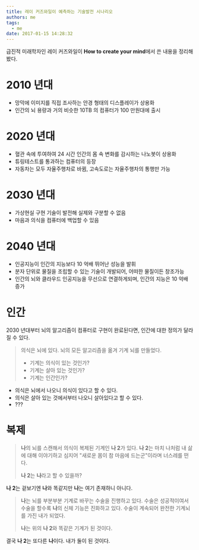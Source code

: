 ```yaml
---
title: 레이 커즈와일이 예측하는 기술발전 시나리오
authors: me
tags: 
  - me
date: 2017-01-15 14:28:32
---
```


급진적 미래학자인 레이 커즈와일이 **How to create your mind**에서 쓴 내용을 정리해봤다.

# 2010 년대

- 망막에 이미지를 직접 조사하는 안경 형태의 디스플레이가 상용화
- 인간의 뇌 용량과 거의 비슷한 10TB 의 컴퓨터가 100 만원대에 출시

# 2020 년대

- 혈관 속에 투여하여 24 시간 인간의 몸 속 변화를 감시하는 나노봇이 상용화
- 튜링테스트를 통과하는 컴퓨터의 등장
- 자동차는 모두 자율주행차로 바뀜, 고속도로는 자율주행차의 통행만 가능

# 2030 년대

- 가상현실 구현 기술이 발전해 실제와 구분할 수 없음
- 마음과 의식을 컴퓨터에 백업할 수 있음

# 2040 년대

- 인공지능이 인간의 지능보다 10 억배 뛰어난 성능을 발휘
- 분자 단위로 물질을 조립할 수 있는 기술이 개발되어, 어떠한 물질이든 창조가능
- 인간의 뇌와 클라우드 인공지능을 무선으로 연결하게되며, 인간의 지능은 10 억배 증가

# 인간

2030 년대부터 뇌의 알고리즘이 컴퓨터로 구현이 완료된다면, 인간에 대한 정의가 달라질 수 있다.

> 의식은 뇌에 있다.
> 뇌의 모든 알고리즘을 옮겨 기계 뇌를 만들었다.
>
> - 기계는 의식이 있는 것인가?
> - 기계는 살아 있는 것인가?
> - 기계는 인간인가?

- 의식은 뇌에서 나오니 의식이 있다고 할 수 있다.
- 의식은 살아 있는 것에서부터 나오니 살아있다고 할 수 있다.
- ???

# 복제

> **나**의 뇌를 스캔해서 의식이 복제된 기계인 **나 2**가 있다.
> **나 2**는 마치 나처럼 내 삶에 대해 이야기하고
> 심지어 "새로운 몸이 참 마음에 드는군"이라며 너스레를 떤다.
>
> **나 2**는 **나**라고 할 수 있을까?

**나 2**는 겉보기엔 **나**와 똑같지만 **나**는 여기 존재하니 아니다.

> **나**는 뇌를 부분부분 기계로 바꾸는 수술을 진행하고 있다.
> 수술은 성공적이여서 수술을 할수록 **나**의 신체 기능은 진화하고 있다.
> 수술이 계속되어 완전한 기계뇌를 가진 내가 되었다.
>
> **나**는 위의 **나 2**와 똑같은 기계가 된 것이다.

결국 **나 2**는 또다른 **나**이다.
내가 둘이 된 것이다.

